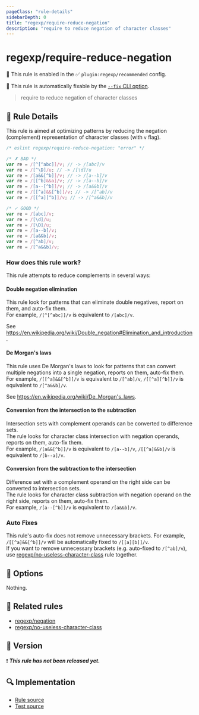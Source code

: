 ```yaml
---
pageClass: "rule-details"
sidebarDepth: 0
title: "regexp/require-reduce-negation"
description: "require to reduce negation of character classes"
---
```

# regexp/require-reduce-negation

💼 This rule is enabled in the ✅ `plugin:regexp/recommended` config.

🔧 This rule is automatically fixable by the [`--fix` CLI option](https://eslint.org/docs/latest/user-guide/command-line-interface#--fix).

<!-- end auto-generated rule header -->

> require to reduce negation of character classes

## :book: Rule Details

This rule is aimed at optimizing patterns by reducing the negation (complement) representation of character classes (with `v` flag).

<eslint-code-block fix>

```js
/* eslint regexp/require-reduce-negation: "error" */

/* ✗ BAD */
var re = /[^[^abc]]/v; // -> /[abc]/v
var re = /[^\D]/u; // -> /[\d]/u
var re = /[a&&[^b]]/v; // -> /[a--b]/v
var re = /[[^b]&&a]/v; // -> /[a--b]/v
var re = /[a--[^b]]/v; // -> /[a&&b]/v
var re = /[[^a]&&[^b]]/v; // -> /[^ab]/v
var re = /[[^a][^b]]/v; // -> /[^a&&b]/v

/* ✓ GOOD */
var re = /[abc]/v;
var re = /[\d]/u;
var re = /[\D]/u;
var re = /[a--b]/v;
var re = /[a&&b]/v;
var re = /[^ab]/v;
var re = /[^a&&b]/v;
```

</eslint-code-block>

### How does this rule work?

This rule attempts to reduce complements in several ways:

#### Double negation elimination

This rule look for patterns that can eliminate double negatives, report on them, and auto-fix them.\
For example, `/[^[^abc]]/v` is equivalent to `/[abc]/v`.

See <https://en.wikipedia.org/wiki/Double_negation#Elimination_and_introduction>.

#### De Morgan's laws

This rule uses De Morgan's laws to look for patterns that can convert multiple negations into a single negation, reports on them, auto-fix them.\
For example, `/[[^a]&&[^b]]/v` is equivalent to `/[^ab]/v`, `/[[^a][^b]]/v` is equivalent to `/[^a&&b]/v`.

See <https://en.wikipedia.org/wiki/De_Morgan's_laws>.

#### Conversion from the intersection to the subtraction

Intersection sets with complement operands can be converted to difference sets.\
The rule looks for character class intersection with negation operands, reports on them, auto-fix them.\
For example, `/[a&&[^b]]/v` is equivalent to `/[a--b]/v`, `/[[^a]&&b]/v` is equivalent to `/[b--a]/v`.

#### Conversion from the subtraction to the intersection

Difference set with a complement operand on the right side can be converted to intersection sets.\
The rule looks for character class subtraction with negation operand on the right side, reports on them, auto-fix them.\
For example, `/[a--[^b]]/v` is equivalent to `/[a&&b]/v`.

### Auto Fixes

This rule's auto-fix does not remove unnecessary brackets. For example, `/[[^a]&&[^b]]/v` will be automatically fixed to `/[[a][b]]/v`.\
If you want to remove unnecessary brackets (e.g. auto-fixed to `/[^ab]/v`), use [regexp/no-useless-character-class] rule together.

## :wrench: Options

Nothing.

## :couple: Related rules

- [regexp/negation]
- [regexp/no-useless-character-class]

[regexp/negation]: ./negation.md
[regexp/no-useless-character-class]: ./no-useless-character-class.md

## :rocket: Version

:exclamation: <badge text="This rule has not been released yet." vertical="middle" type="error"> ***This rule has not been released yet.*** </badge>

## :mag: Implementation

- [Rule source](https://github.com/ota-meshi/eslint-plugin-regexp/blob/master/lib/rules/require-reduce-negation.ts)
- [Test source](https://github.com/ota-meshi/eslint-plugin-regexp/blob/master/tests/lib/rules/require-reduce-negation.ts)
